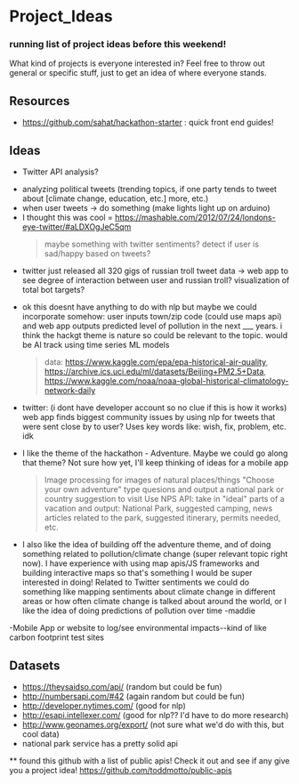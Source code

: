 # Project_Ideas
### running list of project ideas before this weekend!

What kind of projects is everyone interested in? Feel free to throw out general or specific stuff, just to get an idea of where everyone stands.

## Resources
- https://github.com/sahat/hackathon-starter : quick front end guides! 

## Ideas
- Twitter API analysis?
 * analyzing political tweets (trending topics, if one party tends to tweet about [climate change, education, etc.] more, etc.)
 * when user tweets -> do something (make lights light up on arduino)
 * I thought this was cool = https://mashable.com/2012/07/24/londons-eye-twitter/#aLDXOgJeC5qm
 	> maybe something with twitter sentiments?
 	> detect if user is sad/happy based on tweets?
 * twitter just released all 320 gigs of russian troll tweet data -> web app to see degree of interaction between user and russian troll? visualization of total bot targets? 

- ok this doesnt have anything to do with nlp but maybe we could incorporate somehow: user inputs town/zip code (could use maps api) and web app outputs predicted level of pollution in the next ___ years. i think the hackgt theme is nature so could be relevant to the topic. would be AI track using time series ML models
  > data: https://www.kaggle.com/epa/epa-historical-air-quality, https://archive.ics.uci.edu/ml/datasets/Beijing+PM2.5+Data, https://www.kaggle.com/noaa/noaa-global-historical-climatology-network-daily
  
- twitter: (i dont have developer account so no clue if this is how it works) web app finds biggest community issues by using nlp for tweets that were sent close by to user? Uses key words like: wish, fix, problem, etc. idk

- I like the theme of the hackathon - Adventure. Maybe we could go along that theme? Not sure how yet, I'll keep thinking of ideas for a mobile app
	> Image processing for images of natural places/things
	> "Choose your own adventure" type quesions and output a national park or country suggestion to visit
	> Use NPS API: take in "ideal" parts of a vacation and output: National Park, suggested camping, news articles related to the park, suggested itinerary, permits needed, etc.
	
- I also like the idea of building off the adventure theme, and of doing something related to pollution/climate change (super relevant topic right now).  I have experience with using map apis/JS frameworks and building interactive maps so that's something I would be super interested in doing!  Related to Twitter sentiments we could do something like mapping sentiments about climate change in different areas or how often climate change is talked about around the world, or I like the idea of doing predictions of pollution over time -maddie

-Mobile App or website to log/see environmental impacts--kind of like carbon footprint test sites

## Datasets
- https://theysaidso.com/api/   (random but could be fun)
- http://numbersapi.com/#42		(again random but could be fun)
- http://developer.nytimes.com/		(good for nlp)
- http://esapi.intellexer.com/		(good for nlp?? I'd have to do more research)
- http://www.geonames.org/export/	(not sure what we'd do with this, but cool data)
- national park service has a pretty solid api 

** found this github with a list of public apis! Check it out and see if any give you a project idea! https://github.com/toddmotto/public-apis
